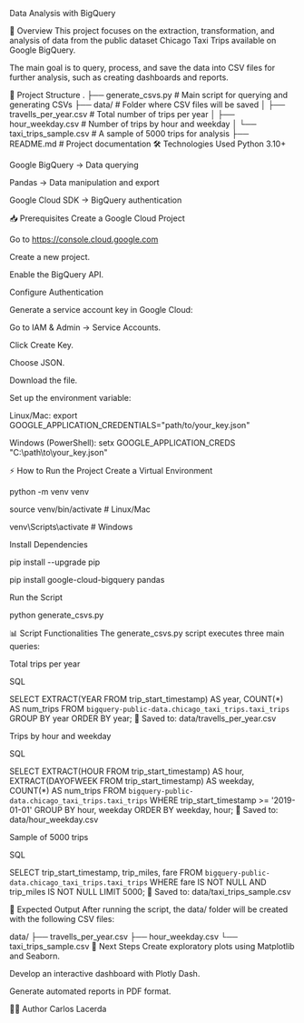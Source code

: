 Data Analysis with BigQuery

📌 Overview
This project focuses on the extraction, transformation, and analysis of data from the public dataset Chicago Taxi Trips available on Google BigQuery.

The main goal is to query, process, and save the data into CSV files for further analysis, such as creating dashboards and reports.

📂 Project Structure
.
├── generate_csvs.py          # Main script for querying and generating CSVs
├── data/                     # Folder where CSV files will be saved
│   ├── travells_per_year.csv     # Total number of trips per year
│   ├── hour_weekday.csv         # Number of trips by hour and weekday
│   └── taxi_trips_sample.csv    # A sample of 5000 trips for analysis
├── README.md                # Project documentation
🛠️ Technologies Used
Python 3.10+

Google BigQuery → Data querying

Pandas → Data manipulation and export

Google Cloud SDK → BigQuery authentication

📥 Prerequisites
Create a Google Cloud Project

Go to https://console.cloud.google.com

Create a new project.

Enable the BigQuery API.

Configure Authentication

Generate a service account key in Google Cloud:

Go to IAM & Admin → Service Accounts.

Click Create Key.

Choose JSON.

Download the file.

Set up the environment variable:

Linux/Mac: export GOOGLE_APPLICATION_CREDENTIALS="path/to/your_key.json"

Windows (PowerShell): setx GOOGLE_APPLICATION_CREDS "C:\path\to\your_key.json"

⚡ How to Run the Project
Create a Virtual Environment

python -m venv venv

source venv/bin/activate      # Linux/Mac

venv\Scripts\activate         # Windows

Install Dependencies

pip install --upgrade pip

pip install google-cloud-bigquery pandas

Run the Script

python generate_csvs.py

📊 Script Functionalities
The generate_csvs.py script executes three main queries:

Total trips per year

SQL

SELECT 
    EXTRACT(YEAR FROM trip_start_timestamp) AS year,
    COUNT(*) AS num_trips
FROM `bigquery-public-data.chicago_taxi_trips.taxi_trips`
GROUP BY year
ORDER BY year;
📌 Saved to: data/travells_per_year.csv

Trips by hour and weekday

SQL

SELECT 
    EXTRACT(HOUR FROM trip_start_timestamp) AS hour,
    EXTRACT(DAYOFWEEK FROM trip_start_timestamp) AS weekday,
    COUNT(*) AS num_trips
FROM `bigquery-public-data.chicago_taxi_trips.taxi_trips`
WHERE trip_start_timestamp >= '2019-01-01'
GROUP BY hour, weekday
ORDER BY weekday, hour;
📌 Saved to: data/hour_weekday.csv

Sample of 5000 trips

SQL

SELECT 
    trip_start_timestamp,
    trip_miles,
    fare
FROM `bigquery-public-data.chicago_taxi_trips.taxi_trips`
WHERE fare IS NOT NULL
    AND trip_miles IS NOT NULL
LIMIT 5000;
📌 Saved to: data/taxi_trips_sample.csv

📂 Expected Output
After running the script, the data/ folder will be created with the following CSV files:

data/
├── travells_per_year.csv
├── hour_weekday.csv
└── taxi_trips_sample.csv
🚀 Next Steps
Create exploratory plots using Matplotlib and Seaborn.

Develop an interactive dashboard with Plotly Dash.

Generate automated reports in PDF format.

👨‍💻 Author
Carlos Lacerda